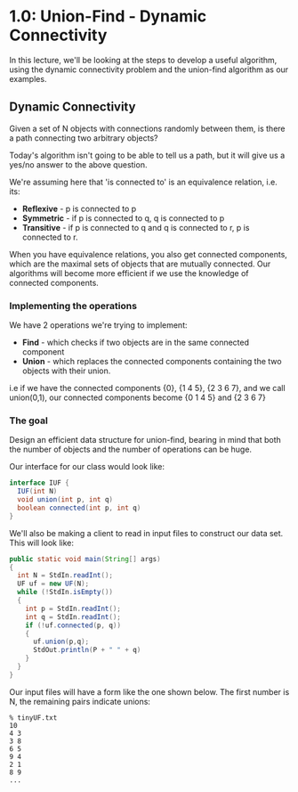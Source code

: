 # 1.0: Union-Find - Dynamic Connectivity

In this lecture, we'll be looking at the steps to develop a useful algorithm, using the dynamic connectivity problem and the union-find algorithm as our examples.

## Dynamic Connectivity

Given a set of N objects with connections randomly between them, is there a path connecting two arbitrary objects?

Today's algorithm isn't going to be able to tell us a path, but it will give us a yes/no answer to the above question.

We're assuming here that 'is connected to' is an equivalence relation, i.e. its:
* **Reflexive** - p is connected to p 
* **Symmetric** - if p is connected to q, q is connected to p
* **Transitive** - if p is connected to q and q is connected to r, p is connected to r.

When you have equivalence relations, you also get connected components, which are the maximal sets of objects that are mutually connected. Our algorithms will become more efficient if we use the knowledge of connected components.

### Implementing the operations

We have 2 operations we're trying to implement:
* **Find** - which checks if two objects are in the same connected component
* **Union** - which replaces the connected components containing the two objects with their union.

i.e if we have the connected components {0}, {1 4 5}, {2 3 6 7}, and we call union(0,1), our connected components become {0 1 4 5} and {2 3 6 7}

### The goal

Design an efficient data structure for union-find, bearing in mind that both the number of objects and the number of operations can be huge.

Our interface for our class would look like:

```Java
interface IUF {
  IUF(int N)
  void union(int p, int q)
  boolean connected(int p, int q)
}
```

We'll also be making a client to read in input files to construct our data set. This will look like:

```Java
public static void main(String[] args)
{
  int N = StdIn.readInt();
  UF uf = new UF(N);
  while (!StdIn.isEmpty())
  {
    int p = StdIn.readInt();
    int q = StdIn.readInt();
    if (!uf.connected(p, q))
    {
      uf.union(p,q);
      StdOut.println(P + " " + q)
    }
  }
}
```
Our input files will have a form like the one shown below. The first number is N, the remaining pairs indicate unions:
```
% tinyUF.txt
10
4 3
3 8
6 5
9 4
2 1
8 9
...
```